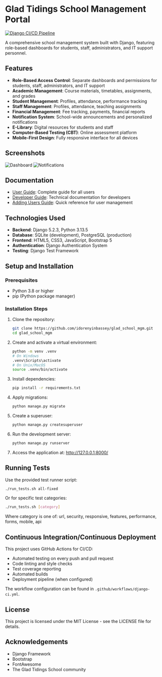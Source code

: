 # Glad Tidings School Management Portal

[![Django CI/CD Pipeline](https://github.com/idorenyinbassey/glad_school_mgm/actions/workflows/django-ci.yml/badge.svg)](https://github.com/idorenyinbassey/glad_school_mgm/actions/workflows/django-ci.yml)

A comprehensive school management system built with Django, featuring role-based dashboards for students, staff, administrators, and IT support personnel.

## Features

- **Role-Based Access Control**: Separate dashboards and permissions for students, staff, administrators, and IT support
- **Academic Management**: Course materials, timetables, assignments, and grades
- **Student Management**: Profiles, attendance, performance tracking
- **Staff Management**: Profiles, attendance, teaching assignments
- **Financial Management**: Fee tracking, payments, financial reports
- **Notification System**: School-wide announcements and personalized notifications
- **E-Library**: Digital resources for students and staff
- **Computer-Based Testing (CBT)**: Online assessment platform
- **Mobile-First Design**: Fully responsive interface for all devices

## Screenshots

![Dashboard](docs/images/dashboard.png)
![Notifications](docs/images/notifications.png)

## Documentation

- [User Guide](docs/user_guide.md): Complete guide for all users
- [Developer Guide](docs/developer_guide.md): Technical documentation for developers
- [Adding Users Guide](docs/adding_users_guide.md): Quick reference for user management

## Technologies Used

- **Backend**: Django 5.2.3, Python 3.13.5
- **Database**: SQLite (development), PostgreSQL (production)
- **Frontend**: HTML5, CSS3, JavaScript, Bootstrap 5
- **Authentication**: Django Authentication System
- **Testing**: Django Test Framework

## Setup and Installation

### Prerequisites

- Python 3.8 or higher
- pip (Python package manager)

### Installation Steps

1. Clone the repository:
   ```bash
   git clone https://github.com/idorenyinbassey/glad_school_mgm.git
   cd glad_school_mgm
   ```

2. Create and activate a virtual environment:
   ```bash
   python -m venv .venv
   # On Windows
   .venv\Scripts\activate
   # On Unix/MacOS
   source .venv/bin/activate
   ```

3. Install dependencies:
   ```bash
   pip install -r requirements.txt
   ```

4. Apply migrations:
   ```bash
   python manage.py migrate
   ```

5. Create a superuser:
   ```bash
   python manage.py createsuperuser
   ```

6. Run the development server:
   ```bash
   python manage.py runserver
   ```

7. Access the application at: http://127.0.0.1:8000/

## Running Tests

Use the provided test runner script:

```bash
./run_tests.sh all-fixed
```

Or for specific test categories:

```bash
./run_tests.sh [category]
```

Where category is one of: url, security, responsive, features, performance, forms, mobile, api

## Continuous Integration/Continuous Deployment

This project uses GitHub Actions for CI/CD:

- Automated testing on every push and pull request
- Code linting and style checks
- Test coverage reporting
- Automated builds
- Deployment pipeline (when configured)

The workflow configuration can be found in `.github/workflows/django-ci.yml`.

## License

This project is licensed under the MIT License - see the LICENSE file for details.

## Acknowledgements

- Django Framework
- Bootstrap
- FontAwesome
- The Glad Tidings School community
